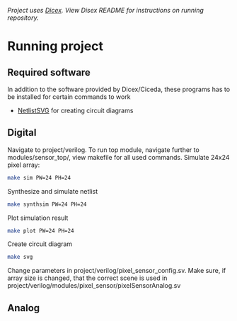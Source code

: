 *Project uses [Dicex](https://github.com/wulffern/dicex). View Disex README for instructions on running repository.*

# Running project
## Required software
In addition to the software provided by Dicex/Ciceda, these programs has to be installed for certain commands to work
* [NetlistSVG](https://github.com/nturley/netlistsvg) for creating circuit diagrams

## Digital
Navigate to project/verilog. To run top module, navigate further to modules/sensor_top/, view makefile for all used commands. 
Simulate 24x24 pixel array:
``` sh
make sim PW=24 PH=24
```

Synthesize and simulate netlist
```sh
make synthsim PW=24 PH=24
```

Plot simulation result
``` sh
make plot PW=24 PH=24
```

Create circuit diagram
``` sh
make svg
```

Change parameters in project/verilog/pixel_sensor_config.sv. Make sure, if array size is changed, that the correct scene is used in project/verilog/modules/pixel_sensor/pixelSensorAnalog.sv

## Analog
